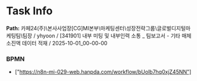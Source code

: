 # Task Info

**Path:** 카페24(주)\본사사업장\[CG]MI본부\마케팅센터\성장전략그룹\글로벌디지털마케팅팀\팀장 / yhyoon / [341901] 내부 미팅 및 내부인력 소통 _ 팀보고서 - 기타 매체 소진액 데이터 적재 / 2025-10-01_00-00-00

### BPMN
- ["https://n8n-mi-029-web.hanpda.com/workflow/bUolb7hq0xjZ45NN"]

